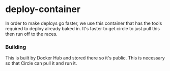 # deploy-container

In order to make deploys go faster, we use this container that has the tools required to deploy already baked in. It's faster to get circle to just pull this then run off to the races.

### Building

This is built by Docker Hub and stored there so it's public. This is necessary so that Circle can pull it and run it.